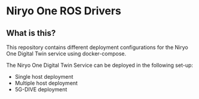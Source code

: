 # Niryo One ROS Drivers

## What is this?

This repository contains different deployment configurations for the Niryo One Digital Twin service using docker-compose.

The Niryo One Digital Twin Service can be deployed in the following set-up:
- Single host deployment
- Multiple host deployment
- 5G-DIVE deployment
